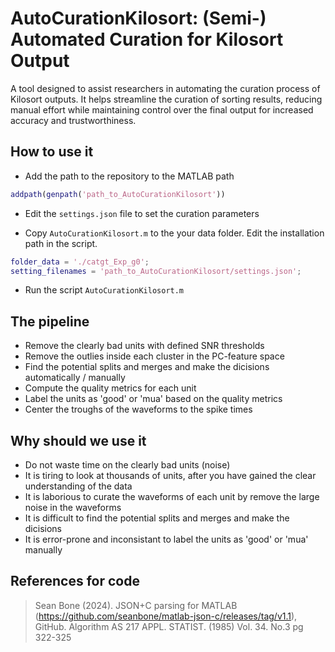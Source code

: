 # AutoCurationKilosort: (Semi-) Automated Curation for Kilosort Output

A tool designed to assist researchers in automating the curation process of Kilosort outputs. It helps streamline the curation of sorting results, reducing manual effort while maintaining control over the final output for increased accuracy and trustworthiness.

## How to use it

- Add the path to the repository to the MATLAB path

```MATLAB
addpath(genpath('path_to_AutoCurationKilosort'))
```

- Edit the `settings.json` file to set the curation parameters

- Copy `AutoCurationKilosort.m` to the your data folder. Edit the installation path in the script.

```MATLAB
folder_data = './catgt_Exp_g0';
setting_filenames = 'path_to_AutoCurationKilosort/settings.json';
```

- Run the script `AutoCurationKilosort.m`

## The pipeline

- Remove the clearly bad units with defined SNR thresholds
- Remove the outlies inside each cluster in the PC-feature space
- Find the potential splits and merges and make the dicisions automatically / manually
- Compute the quality metrics for each unit
- Label the units as 'good' or 'mua' based on the quality metrics
- Center the troughs of the waveforms to the spike times

## Why should we use it

- Do not waste time on the clearly bad units (noise)
- It is tiring to look at thousands of units, after you have gained the clear understanding of the data
- It is laborious to curate the waveforms of each unit by remove the large noise in the waveforms
- It is difficult to find the potential splits and merges and make the dicisions
- It is error-prone and inconsistant to label the units as 'good' or 'mua' manually




## References for code

> Sean Bone (2024). JSON+C parsing for MATLAB (https://github.com/seanbone/matlab-json-c/releases/tag/v1.1), GitHub.
> Algorithm AS 217 APPL. STATIST. (1985) Vol. 34. No.3 pg 322-325
